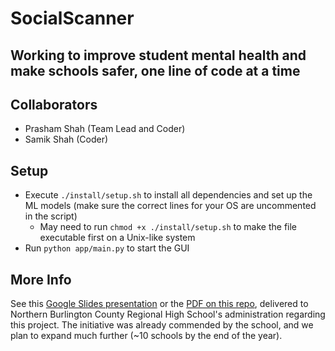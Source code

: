 # SocialScanner

## Working to improve student mental health and make schools safer, one line of code at a time

## Collaborators

- Prasham Shah (Team Lead and Coder)
- Samik Shah (Coder)

## Setup

- Execute `./install/setup.sh` to install all dependencies and set up the ML models (make sure the correct lines for your OS are uncommented in the script)
  - May need to run `chmod +x ./install/setup.sh` to make the file executable first on a Unix-like system
- Run `python app/main.py` to start the GUI

## More Info

See this [Google Slides presentation](https://docs.google.com/presentation/d/13rB1L6zyFAN_5x2AQQ9W1SobG433vgJ0ArSlQ-GNRxU/edit?usp=sharing) or the [PDF on this repo](docs/SocialScanner_Presentation.pdf), delivered to Northern Burlington County Regional High School's administration regarding this project.
The initiative was already commended by the school, and we plan to expand much further (~10 schools by the end of the year).
